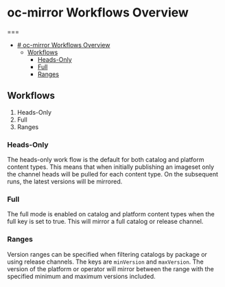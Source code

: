 # oc-mirror Workflows Overview
===
- [# oc-mirror Workflows Overview](#-oc-mirror-workflows-overview)
  - [Workflows](#workflows)
    - [Heads-Only](#heads-only)
    - [Full](#full)
    - [Ranges](#ranges)
  
## Workflows
1. Heads-Only
2. Full
3. Ranges

### Heads-Only

The heads-only work flow is the default for both catalog and platform content types. This means that
when initially publishing an imageset only the channel heads will be pulled for each content type. On the
subsequent runs, the latest versions will be mirrored.

### Full

The full mode is enabled on catalog and platform content types when the full key is set to true.
This will mirror a full catalog or release channel.

### Ranges

Version ranges can be specified when filtering catalogs by package or using release channels.
The keys are `minVersion` and `maxVersion`. The version of the platform or operator will mirror between the range with the specified
minimum and maximum versions included. 


